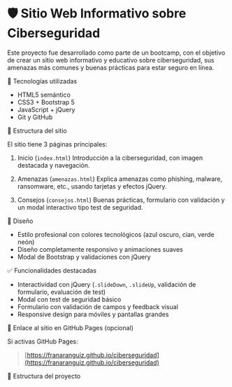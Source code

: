 # 🛡️ Sitio Web Informativo sobre Ciberseguridad

Este proyecto fue desarrollado como parte de un bootcamp, con el objetivo de crear un sitio web informativo y educativo sobre ciberseguridad, sus amenazas más comunes y buenas prácticas para estar seguro en línea.

🚀 Tecnologías utilizadas

- HTML5 semántico
- CSS3 + Bootstrap 5
- JavaScript + jQuery
- Git y GitHub

🧩 Estructura del sitio

El sitio tiene 3 páginas principales:

1. Inicio (`index.html`)
   Introducción a la ciberseguridad, con imagen destacada y navegación.

2. Amenazas (`amenazas.html`) 
   Explica amenazas como phishing, malware, ransomware, etc., usando tarjetas y efectos jQuery.

3. Consejos (`consejos.html`)
   Buenas prácticas, formulario con validación y un modal interactivo tipo test de seguridad.

🎨 Diseño

- Estilo profesional con colores tecnológicos (azul oscuro, cian, verde neón)
- Diseño completamente responsivo y animaciones suaves
- Modal de Bootstrap y validaciones con jQuery

 ✅ Funcionalidades destacadas

- Interactividad con jQuery (`.slideDown`, `.slideUp`, validación de formulario, evaluación de test)
- Modal con test de seguridad básico
- Formulario con validación de campos y feedback visual
- Responsive design para móviles y pantallas grandes

🔗 Enlace al sitio en GitHub Pages (opcional)

Si activas GitHub Pages:
> [https://franaranguiz.github.io/ciberseguridad](https://franaranguiz.github.io/ciberseguridad)

 📁 Estructura del proyecto

